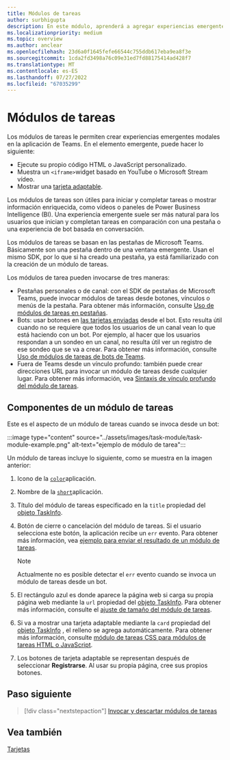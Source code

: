 ```yaml
---
title: Módulos de tareas
author: surbhigupta
description: En este módulo, aprenderá a agregar experiencias emergentes modales para recopilar o mostrar información a los usuarios desde las aplicaciones de Microsoft Teams.
ms.localizationpriority: medium
ms.topic: overview
ms.author: anclear
ms.openlocfilehash: 23d6a0f1645fefe66544c755ddb617eba9ea8f3e
ms.sourcegitcommit: 1cda2fd3498a76c09e31ed7fd88175414ad428f7
ms.translationtype: MT
ms.contentlocale: es-ES
ms.lasthandoff: 07/27/2022
ms.locfileid: "67035299"
---
```

# <a name="task-modules"></a>Módulos de tareas

Los módulos de tareas le permiten crear experiencias emergentes modales en la aplicación de Teams. En el elemento emergente, puede hacer lo siguiente:

* Ejecute su propio código HTML o JavaScript personalizado.
* Muestra un `<iframe>`widget basado en YouTube o Microsoft Stream vídeo.
* Mostrar una [tarjeta adaptable](/adaptive-cards/).

Los módulos de tareas son útiles para iniciar y completar tareas o mostrar información enriquecida, como vídeos o paneles de Power Business Intelligence (BI). Una experiencia emergente suele ser más natural para los usuarios que inician y completan tareas en comparación con una pestaña o una experiencia de bot basada en conversación.

Los módulos de tareas se basan en las pestañas de Microsoft Teams. Básicamente son una pestaña dentro de una ventana emergente. Usan el mismo SDK, por lo que si ha creado una pestaña, ya está familiarizado con la creación de un módulo de tareas.

Los módulos de tarea pueden invocarse de tres maneras:

* Pestañas personales o de canal: con el SDK de pestañas de Microsoft Teams, puede invocar módulos de tareas desde botones, vínculos o menús de la pestaña. Para obtener más información, consulte [Uso de módulos de tareas en pestañas](~/task-modules-and-cards/task-modules/task-modules-tabs.md).
* Bots: usar botones en [las tarjetas enviadas](~/task-modules-and-cards/cards/cards-reference.md) desde el bot. Esto resulta útil cuando no se requiere que todos los usuarios de un canal vean lo que está haciendo con un bot. Por ejemplo, al hacer que los usuarios respondan a un sondeo en un canal, no resulta útil ver un registro de ese sondeo que se va a crear. Para obtener más información, consulte [Uso de módulos de tareas de bots de Teams](~/task-modules-and-cards/task-modules/task-modules-bots.md).
* Fuera de Teams desde un vínculo profundo: también puede crear direcciones URL para invocar un módulo de tareas desde cualquier lugar. Para obtener más información, vea [Sintaxis de vínculo profundo del módulo de tareas](~/task-modules-and-cards/task-modules/invoking-task-modules.md#task-module-deep-link-syntax).

## <a name="components-of-a-task-module"></a>Componentes de un módulo de tareas

Este es el aspecto de un módulo de tareas cuando se invoca desde un bot:

:::image type="content" source="../assets/images/task-module/task-module-example.png" alt-text="ejemplo de módulo de tarea":::

Un módulo de tareas incluye lo siguiente, como se muestra en la imagen anterior:

1. Icono de la [`color`](~/resources/schema/manifest-schema.md#icons)aplicación.
2. Nombre de la [`short`](~/resources/schema/manifest-schema.md#name)aplicación.
3. Título del módulo de tareas especificado en la `title` propiedad del [objeto TaskInfo](~/task-modules-and-cards/task-modules/invoking-task-modules.md#the-taskinfo-object).
4. Botón de cierre o cancelación del módulo de tareas. Si el usuario selecciona este botón, la aplicación recibe un `err` evento. Para obtener más información, vea [ejemplo para enviar el resultado de un módulo de tareas](~/task-modules-and-cards/task-modules/task-modules-tabs.md#example-of-submitting-the-result-of-a-task-module).

    > [!NOTE]
    > Actualmente no es posible detectar el `err` evento cuando se invoca un módulo de tareas desde un bot.

5. El rectángulo azul es donde aparece la página web si carga su propia página web mediante la `url` propiedad del [objeto TaskInfo](~/task-modules-and-cards/task-modules/invoking-task-modules.md#the-taskinfo-object). Para obtener más información, consulte el [ajuste de tamaño del módulo de tareas](~/task-modules-and-cards/task-modules/invoking-task-modules.md#task-module-sizing).
6. Si va a mostrar una tarjeta adaptable mediante la `card` propiedad del [objeto TaskInfo](~/task-modules-and-cards/task-modules/invoking-task-modules.md#the-taskinfo-object) , el relleno se agrega automáticamente. Para obtener más información, consulte [módulo de tareas CSS para módulos de tareas HTML o JavaScript](~/task-modules-and-cards/task-modules/invoking-task-modules.md#task-module-css-for-html-or-javascript-task-modules).
7. Los botones de tarjeta adaptable se representan después de seleccionar **Registrarse**. Al usar su propia página, cree sus propios botones.

## <a name="next-step"></a>Paso siguiente

> [!div class="nextstepaction"]
> [Invocar y descartar módulos de tareas](~/task-modules-and-cards/task-modules/invoking-task-modules.md)

## <a name="see-also"></a>Vea también

[Tarjetas](~/task-modules-and-cards/what-are-cards.md)
